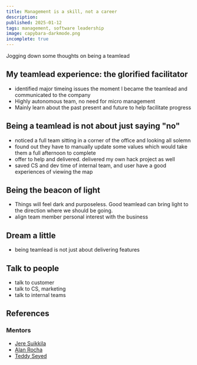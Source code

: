 ```yaml
---
title: Management is a skill, not a career
description:
published: 2025-01-12
tags: management, software leadership
image: capybara-darkmode.png
incomplete: true
---
```


Jogging down some thoughts on being a teamlead

## My teamlead experience: the glorified facilitator

- identified major timeing issues the moment I became the teamlead and communicated to the company
- Highly autonomous team, no need for micro management
- Mainly learn about the past present and future to help facilitate progress

## Being a teamlead is not about just saying "no"

- noticed a full team sitting in a corner of the office and looking all solemn
- found out they have to manually update some values which would take them a full afternoon to complete
- offer to help and delivered. delivered my own hack project as well
- saved CS and dev time of internal team, and user have a good experiences of viewing the map

## Being the beacon of light

- Things will feel dark and purposeless. Good teamlead can bring light to the direction where we should be going.
- align team member personal interest with the business

## Dream a little

- being teamlead is not just about delivering features

## Talk to people

- talk to customer
- talk to CS, marketing
- talk to internal teams

## References

### Mentors

- [Jere Suikkila](https://www.linkedin.com/in/jeresuikkila?miniProfileUrn=urn%3Ali%3Afs_miniProfile%3AACoAAAVvL10BbWWCx9r_qyHXs_wZ96nTw31vCiM&lipi=urn%3Ali%3Apage%3Ad_flagship3_search_srp_all%3BAQyYndjXQACdOEE6QqYqCQ%3D%3D)
- [Alan Rocha](https://www.linkedin.com/in/rochaallan?miniProfileUrn=urn%3Ali%3Afs_miniProfile%3AACoAAAQkKjIBeBP0s9-ovqBEn-188R1ljg2v17s&lipi=urn%3Ali%3Apage%3Ad_flagship3_search_srp_all%3BwYU8hy%2FgSRyXNRjRhUD13g%3D%3D)
- [Teddy Seyed](https://www.linkedin.com/in/teddyseyed?miniProfileUrn=urn%3Ali%3Afs_miniProfile%3AACoAAAtV_qcBLo_tDHnqhdUU3rmTTiREW_WLYfg&lipi=urn%3Ali%3Apage%3Ad_flagship3_search_srp_all%3BjYi39Am1TgCPsTwztkYtlw%3D%3D)
